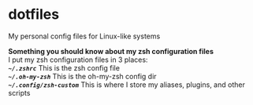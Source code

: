 # dotfiles
My personal config files for Linux-like systems

**Something you should know about my zsh configuration files**<br>
I put my zsh configuration files in 3 places:<br>
***`~/.zshrc`*** This is the zsh config file<br>
***`~/.oh-my-zsh`*** This is the oh-my-zsh config dir<br>
***`~/.config/zsh-custom`*** This is where I store my aliases, plugins, and other scripts<br>
